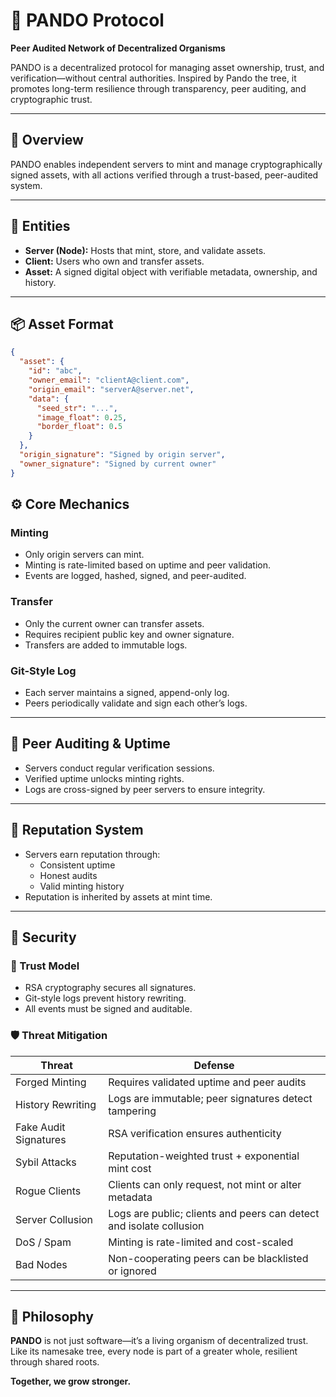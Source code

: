 # 🌱 PANDO Protocol

**Peer Audited Network of Decentralized Organisms**

PANDO is a decentralized protocol for managing asset ownership, trust, and verification—without central authorities. Inspired by Pando the tree, it promotes long-term resilience through transparency, peer auditing, and cryptographic trust.

---

## 📘 Overview

PANDO enables independent servers to mint and manage cryptographically signed assets, with all actions verified through a trust-based, peer-audited system.

---

## 🔹 Entities

- **Server (Node):** Hosts that mint, store, and validate assets.
- **Client:** Users who own and transfer assets.
- **Asset:** A signed digital object with verifiable metadata, ownership, and history.

---

## 📦 Asset Format

```json
{
  "asset": {
    "id": "abc",
    "owner_email": "clientA@client.com",
    "origin_email": "serverA@server.net",
    "data": {
      "seed_str": "...",
      "image_float": 0.25,
      "border_float": 0.5
    }
  },
  "origin_signature": "Signed by origin server",
  "owner_signature": "Signed by current owner"
}
```
## ⚙️ Core Mechanics

### Minting

- Only origin servers can mint.
- Minting is rate-limited based on uptime and peer validation.
- Events are logged, hashed, signed, and peer-audited.

### Transfer

- Only the current owner can transfer assets.
- Requires recipient public key and owner signature.
- Transfers are added to immutable logs.

### Git-Style Log

- Each server maintains a signed, append-only log.
- Peers periodically validate and sign each other’s logs.

---

## 🔀 Peer Auditing & Uptime

- Servers conduct regular verification sessions.
- Verified uptime unlocks minting rights.
- Logs are cross-signed by peer servers to ensure integrity.

---

## 🌟 Reputation System

- Servers earn reputation through:
  - Consistent uptime
  - Honest audits
  - Valid minting history
- Reputation is inherited by assets at mint time.

---

## 🔐 Security

### 🔑 Trust Model

- RSA cryptography secures all signatures.
- Git-style logs prevent history rewriting.
- All events must be signed and auditable.

### 🛡️ Threat Mitigation

| Threat                  | Defense                                                                 |
|------------------------|-------------------------------------------------------------------------|
| Forged Minting         | Requires validated uptime and peer audits                               |
| History Rewriting      | Logs are immutable; peer signatures detect tampering                    |
| Fake Audit Signatures  | RSA verification ensures authenticity                                   |
| Sybil Attacks          | Reputation-weighted trust + exponential mint cost                       |
| Rogue Clients          | Clients can only request, not mint or alter metadata                    |
| Server Collusion       | Logs are public; clients and peers can detect and isolate collusion     |
| DoS / Spam             | Minting is rate-limited and cost-scaled                                 |
| Bad Nodes              | Non-cooperating peers can be blacklisted or ignored                     |

---

## 🌳 Philosophy

**PANDO** is not just software—it’s a living organism of decentralized trust. Like its namesake tree, every node is part of a greater whole, resilient through shared roots.

**Together, we grow stronger.**
